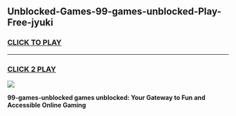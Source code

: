 
## Unblocked-Games-99-games-unblocked-Play-Free-jyuki
<h3>
<a href="https://premium76.site?title=99-games-unblocked&ref=18A">CLICK TO PLAY</a></h3>
<hr>

<h3>
<a href="https://premium76.site?title=99-games-unblocked&ref=18A">CLICK 2 PLAY</a>
  
</h3>

<a href="https://premium76.site?title=99-games-unblocked&ref=18A"><img src="https://clearcache.store/games.png"></a>


**99-games-unblocked games unblocked: Your Gateway to Fun and Accessible Online Gaming**
